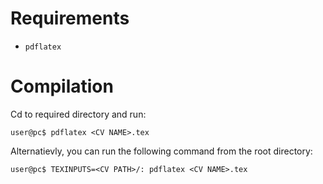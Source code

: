 # Requirements

- `pdflatex`

# Compilation

Cd to required directory and run:

```console
user@pc$ pdflatex <CV NAME>.tex
```

Alternatievly, you can run the following command from the root directory:

```console
user@pc$ TEXINPUTS=<CV PATH>/: pdflatex <CV NAME>.tex
```
